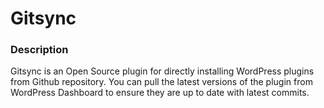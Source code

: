 # Gitsync

### Description
Gitsync is an Open Source plugin for directly installing WordPress plugins from Github repository. You can pull the latest versions of the plugin from WordPress Dashboard to ensure they are up to date with latest commits.
